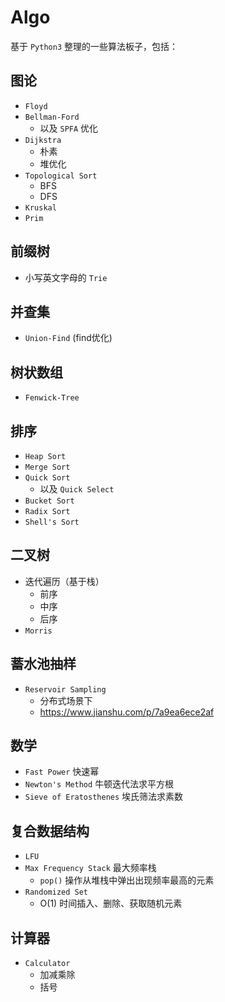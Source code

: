 # Algo
基于 `Python3` 整理的一些算法板子，包括：
## 图论
- `Floyd`
- `Bellman-Ford`
  - 以及 `SPFA` 优化
- `Dijkstra`
  - 朴素
  - 堆优化
- `Topological Sort`
  - BFS
  - DFS
- `Kruskal`
- `Prim`

## 前缀树
- 小写英文字母的 `Trie`

## 并查集
- `Union-Find` (find优化)

## 树状数组
- `Fenwick-Tree`

## 排序
- `Heap Sort`
- `Merge Sort`
- `Quick Sort`
  - 以及 `Quick Select`
- `Bucket Sort`
- `Radix Sort`
- `Shell's Sort`

## 二叉树
- 迭代遍历（基于栈）
  - 前序
  - 中序
  - 后序
- `Morris`

## 蓄水池抽样
- `Reservoir Sampling`
  - 分布式场景下
  - https://www.jianshu.com/p/7a9ea6ece2af

## 数学
- `Fast Power` 快速幂
- `Newton's Method` 牛顿迭代法求平方根
- `Sieve of Eratosthenes` 埃氏筛法求素数

## 复合数据结构
- `LFU`
- `Max Frequency Stack` 最大频率栈
  - `pop()` 操作从堆栈中弹出出现频率最高的元素
- `Randomized Set` 
  - O(1) 时间插入、删除、获取随机元素

## 计算器
- `Calculator`
  - 加减乘除
  - 括号